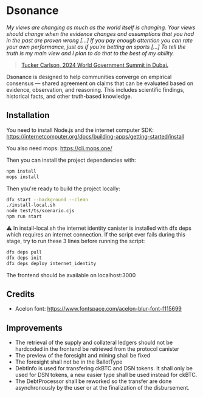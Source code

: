 # Dsonance

_My views are changing as much as the world itself is changing. Your views should change when the evidence changes and assumptions that you had in the past are proven wrong \[...] If you pay enough attention you can rate your own performance, just as if you're betting on sports \[...] To tell the truth is my main view and I plan to do that to the best of my ability._

> [Tucker Carlson, 2024 World Government Summit in Dubai.](https://youtu.be/mMXikZM\_O80?si=bSkrQ0C2GeTJe7TV\&t=118)

Dsonance is designed to help communities converge on empirical consensus — shared agreement on claims that can be evaluated based on evidence, observation, and reasoning. This includes scientific findings, historical facts, and other truth-based knowledge.

## Installation

You need to install Node.js and the internet computer SDK: https://internetcomputer.org/docs/building-apps/getting-started/install

You also need mops: https://cli.mops.one/

Then you can install the project dependencies with:

```bash
npm install
mops install
```

Then you're ready to build the project locally:

```bash
dfx start --background --clean
./install-local.sh
node test/ts/scenario.cjs
npm run start
```

⚠️ In install-local.sh the internet identity canister is installed with dfx deps which requires an internet connection. If the script ever fails during this stage, try to run these 3 lines before running the script:
```bash
dfx deps pull
dfx deps init
dfx deps deploy internet_identity
```

The frontend should be available on localhost:3000

## Credits

* Acelon font: https://www.fontspace.com/acelon-blur-font-f115699

## Improvements
 - The retrieval of the supply and collateral ledgers should not be hardcoded in the frontend be retrieved from the protocol canister
 - The preview of the foresight and mining shall be fixed
 - The foresight shall not be in the BallotType
 - DebtInfo is used for transfering ckBTC and DSN tokens. It shall only be used for DSN tokens, a new easier type shall be used instead for ckBTC.
 - The DebtProcessor shall be reworked so the transfer are done asynchronously by the user or at the finalization of the disbursement.
